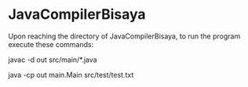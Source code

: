 # JavaCompilerBisaya


Upon reaching the directory of JavaCompilerBisaya, to run the program execute these commands:


javac -d out src/main/*.java


java -cp out main.Main src/test/test.txt
